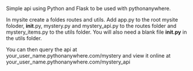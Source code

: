 Simple api using Python and Flask to be used with pythonanywhere.

In mysite create a foldes routes and utils. Add app.py to the root mysite foloder, __init__.py, mystery.py and mystery_api.py to the routes folder and mystery_items.py to the utils folder. You will also need a blank file __init.py__ in the utils folder.

You can then query the api at your_user_name.pythonanywhere.com/mystery and view it online at your_user_name.pythonanywhere.com/mystery_api
